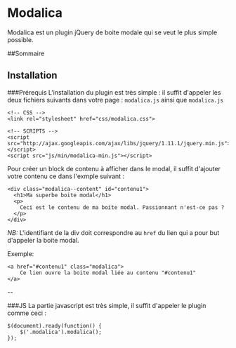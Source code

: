 Modalica
========

Modalica est un plugin jQuery de boite modale qui se veut le plus simple possible.

##Sommaire

Installation
------------


###Prérequis
L'installation du plugin est très simple : il suffit d'appeler les deux fichiers suivants dans votre page : `modalica.js` ainsi que `modalica.js`
    
    <!-- CSS -->
    <link rel="stylesheet" href="css/modalica.css">
    
    <!-- SCRIPTS -->
    <script src="http://ajax.googleapis.com/ajax/libs/jquery/1.11.1/jquery.min.js"></script>
    <script src="js/min/modalica-min.js"></script>
  

Pour créer un block de contenu à afficher dans le modal, il suffit d'ajouter votre contenu ce dans l'exmple suivant :

    <div class="modalica--content" id="contenu1">
      <h1>Ma superbe boite modal</h1>
      <p>
        Ceci est le contenu de ma boite modal. Passionnant n'est-ce pas ?
      </p>
    </div>
    

*NB:* L'identifiant de la div doit correspondre au `href` du lien qui a pour but d'appeler la boite modal.

Exemple:

    <a href="#contenu1" class="modalica">
        Ce lien ouvre la boite modal liée au contenu "#contenu1"
    </a>

--

###JS
La partie javascript est très simple, il suffit d'appeler le plugin comme ceci :

    $(document).ready(function() {
        $('.modalica').modalica(); 
    });

